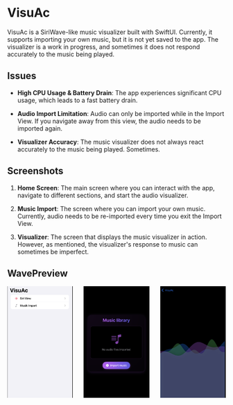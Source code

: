 # VisuAc

VisuAc is a SiriWave-like music visualizer built with SwiftUI. Currently, it supports importing your own music, but it is not yet saved to the app. The visualizer is a work in progress, and sometimes it does not respond accurately to the music being played.

## Issues

- **High CPU Usage & Battery Drain**: The app experiences significant CPU usage, which leads to a fast battery drain.
  
- **Audio Import Limitation**: Audio can only be imported while in the Import View. If you navigate away from this view, the audio needs to be imported again.
  
- **Visualizer Accuracy**: The music visualizer does not always react accurately to the music being played. Sometimes.

## Screenshots

1. **Home Screen**: The main screen where you can interact with the app, navigate to different sections, and start the audio visualizer.
  
2. **Music Import**: The screen where you can import your own music. Currently, audio needs to be re-imported every time you exit the Import View.
  
3. **Visualizer**: The screen that displays the music visualizer in action. However, as mentioned, the visualizer's response to music can sometimes be imperfect.

## WavePreview

<!-- Screenshots nebeneinander -->
<div style="display: flex; justify-content: space-between;">
  <img src="./screenshot1.png" alt="Screenshot 1" width="30%" />
  <img src="./screenshot2.png" alt="Screenshot 2" width="30%" />
  <img src="./screenshot3.png" alt="Screenshot 3" width="30%" />
</div>
